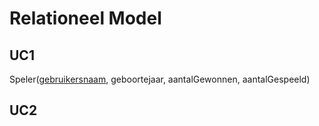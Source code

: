 # Relationeel Model

## UC1

Speler(<ins>gebruikersnaam</ins>, geboortejaar, aantalGewonnen, aantalGespeeld)

## UC2
